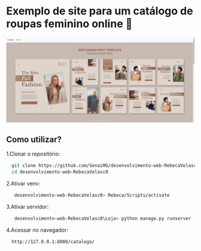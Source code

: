 # Exemplo de site para um catálogo de roupas feminino online :dress:
<img src="./Loja/static/assets/img/site.png">

## Como utilizar?
1.Clonar o repositório:
 ```sh
   git clone https://github.com/SenaiMG/desenvolvimento-web-RebecaVelasc0.git
   cd desenvolvimento-web-RebecaVelasc0
   ```
2.Ativar venv:
```sh
   desenvolvimento-web-RebecaVelasc0> Rebeca/Scripts/activate
   ```
3.Ativar servidor:
```sh
   desenvolvimento-web-RebecaVelasc0\Loja> python manage.py runserver
   ```
4.Acessar no navegador:
```sh
  http://127.0.0.1:8000/catalogo/
 ```

